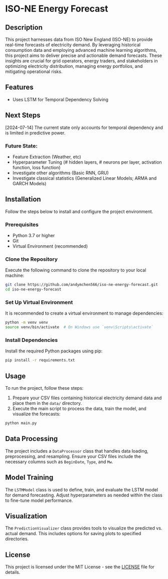 # ISO-NE Energy Forecast

## Description
This project harnesses data from ISO New England (ISO-NE) to provide real-time forecasts of electricity demand. By leveraging historical consumption data and employing advanced machine learning algorithms, this project aims to deliver precise and actionable demand forecasts. These insights are crucial for grid operators, energy traders, and stakeholders in optimizing electricity distribution, managing energy portfolios, and mitigating operational risks.

## Features
- Uses LSTM for Temporal Dependency Solving

## Next Steps
[2024-07-14] The current state only accounts for temporal dependency and is limited in predictive power. 
### Future State: 
- Feature Extraction (Weather, etc)
- Hyperparameter Tuning (# hidden layers, # neurons per layer, activation function, loss function)
- Investigate other algorithms (Basic RNN, GRU)
- Investigate classical statistics (Generalized Linear Models; ARMA and GARCH Models)

## Installation
Follow the steps below to install and configure the project environment.

### Prerequisites
- Python 3.7 or higher
- Git
- Virtual Environment (recommended)

### Clone the Repository
Execute the following command to clone the repository to your local machine:

```bash
git clone https://github.com/andymchen566/iso-ne-energy-forecast.git
cd iso-ne-energy-forecast
```

### Set Up Virtual Environment
It is recommended to create a virtual environment to manage dependencies:

```bash
python -m venv venv
source venv/bin/activate  # On Windows use `venv\Scripts\activate`
```

### Install Dependencies
Install the required Python packages using pip:

```bash
pip install -r requirements.txt
```

## Usage
To run the project, follow these steps:

1. Prepare your CSV files containing historical electricity demand data and place them in the `data/` directory.
2. Execute the main script to process the data, train the model, and visualize the forecasts:

```bash
python main.py
```

## Data Processing
The project includes a `DataProcessor` class that handles data loading, preprocessing, and resampling. Ensure your CSV files include the necessary columns such as `BeginDate`, `Type`, and `Mw`.

## Model Training
The `LSTMModel` class is used to define, train, and evaluate the LSTM model for demand forecasting. Adjust hyperparameters as needed within the class to fine-tune model performance.

## Visualization
The `PredictionVisualizer` class provides tools to visualize the predicted vs. actual demand. This includes options for saving plots to specified directories.

## License
This project is licensed under the MIT License - see the [LICENSE](LICENSE) file for details.
